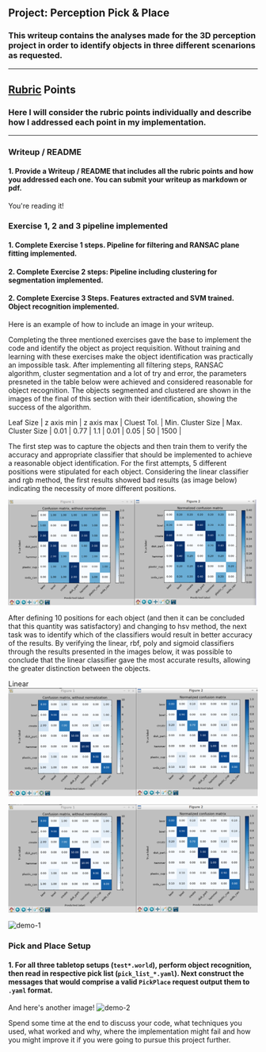 ## Project: Perception Pick & Place
### This writeup contains the analyses made for the 3D perception project in order to identify objects in three different scenarions as requested.

---

## [Rubric](https://review.udacity.com/#!/rubrics/1067/view) Points
### Here I will consider the rubric points individually and describe how I addressed each point in my implementation.  

---
### Writeup / README

#### 1. Provide a Writeup / README that includes all the rubric points and how you addressed each one.  You can submit your writeup as markdown or pdf.  

You're reading it!

### Exercise 1, 2 and 3 pipeline implemented
#### 1. Complete Exercise 1 steps. Pipeline for filtering and RANSAC plane fitting implemented.

#### 2. Complete Exercise 2 steps: Pipeline including clustering for segmentation implemented.  

#### 2. Complete Exercise 3 Steps.  Features extracted and SVM trained.  Object recognition implemented.
Here is an example of how to include an image in your writeup.

Completing the three mentioned exercises gave the base to implement the code and identify the object as project requisition. Without training and learning with these exercises make the object identification was practically an impossible task. After implementing all filtering steps, RANSAC algorithm, cluster segmentation and a lot of try and error, the parameters presneted in the table below were achieved and considered reasonable for object recognition. The objects segmented and clustered are shown in the images of the final of this section with their identification, showing the success of the algorithm.

Leaf Size | z axis min | z axis max | Cluest Tol. | Min. Cluster Size | Max. Cluster Size | 
0.01 | 0.77 | 1.1 | 0.01 | 0.05 | 50 | 1500 |



The first step was to capture the objects and then train them to verify the accuracy and appropriate classifier that should be implemented to achieve a reasonable object identification. For the first attempts, 5 different positions were stipulated for each object. Considering the linear classifier and rgb method, the first results showed bad results (as image below) indicating the necessity of more different positions. 

![image-1](https://github.com/gcrodriguez/3D-Perception-Project/blob/master/exercicio3_confusematrix_com_histogram_5capturas_rgb_linear.png)

After defining 10 positions for each object (and then it can be concluded that this quantity was satisfactory) and changing to hsv method, the next task was to identify which of the classifiers would result in better accuracy of the results. By verifying the linear, rbf, poly and sigmoid classifiers through the results presented in the images below, it was possible to conclude that the linear classifier gave the most accurate results, allowing the greater distinction between the objects.

Linear
![image-2](https://github.com/gcrodriguez/3D-Perception-Project/blob/master/exercicio3_confusematrix_com_histogram_10capturas_hsv_linear.png)

![image-3](https://github.com/gcrodriguez/3D-Perception-Project/blob/master/exercicio3_confusematrix_com_histogram_10capturas_hsv_linear.png)





![demo-1](https://user-images.githubusercontent.com/20687560/28748231-46b5b912-7467-11e7-8778-3095172b7b19.png)

### Pick and Place Setup

#### 1. For all three tabletop setups (`test*.world`), perform object recognition, then read in respective pick list (`pick_list_*.yaml`). Next construct the messages that would comprise a valid `PickPlace` request output them to `.yaml` format.

And here's another image! 
![demo-2](https://user-images.githubusercontent.com/20687560/28748286-9f65680e-7468-11e7-83dc-f1a32380b89c.png)

Spend some time at the end to discuss your code, what techniques you used, what worked and why, where the implementation might fail and how you might improve it if you were going to pursue this project further.  



